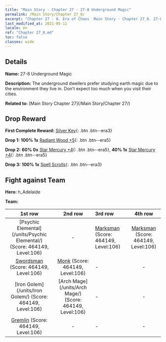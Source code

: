 ```yaml
---
title: "Main Story - Chapter 27 - 27-8 Underground Magic"
permalink: /Main Story/Chapter 27_8/
excerpt: "Chapter 27 - 8. Era of Chaos  Main Story - Chapter 27_8. 27-8 Underground Magic"
last_modified_at: 2021-05-11
locale: en
ref: "Chapter 27_8.md"
toc: false
classes: wide
---
```


## Details

 **Name:** 27-8 Underground Magic

 **Description:** The underground dwellers prefer studying earth magic due to the environment they live in. Don't expect too much when you visit their cities.

 **Related to:** [Main Story Chapter 27](/Main Story/Chapter 27/)

## Drop Reward

 **First Complete Reward:** [Silver Key](/Items/con_693/){: .btn .btn--era3}

 **Drop 1:** **100% 1x** [Radiant Wood +5](/Items/mat_97/){: .btn .btn--era5}

 **Drop 2:** **60% 0x** [Star Mercury +4](/Items/mat_91/){: .btn .btn--era5}, **40% 1x** [Star Mercury +4](/Items/mat_91/){: .btn .btn--era5}

 **Drop 3:** **100% 1x** [Spell Scrolls](/Items/con_694/){: .btn .btn--era3}


## Fight against Team
 **Hero:** h_Adelaide

 **Team:**


  | 1st row | 2nd row | 3rd row | 4th row |
  |:----:|:----:|:----|:----:|
  | [Psychic Elemental](/units/Psychic Elemental/) (Score: 464149, Level:106)  | - | [Marksman](/units/Marksman/) (Score: 464149, Level:106)  | [Marksman](/units/Marksman/) (Score: 464149, Level:106)  |
  | [Swordsman](/units/Swordsman/) (Score: 464149, Level:106)  | [Monk](/units/Monk/) (Score: 464149, Level:106)  | - | - |
  | [Iron Golem](/units/Iron Golem/) (Score: 464149, Level:106)  | [Arch Mage](/units/Arch Mage/) (Score: 464149, Level:106)  | - | - |
  | [Gremlin](/units/Gremlin/) (Score: 464149, Level:106)  | - | - | - |


